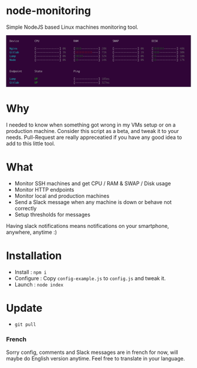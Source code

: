 # node-monitoring
Simple NodeJS based Linux machines monitoring tool.

![Node Monitoring example](example.png?raw=true "Node Monitoring example")


# Why
I needed to know when something got wrong in my VMs setup or on a production machine.
Consider this script as a beta, and tweak it to your needs.
Pull-Request are really appreceatied if you have any good idea to add to this little tool.

# What

- Monitor SSH machines and get CPU / RAM & SWAP / Disk usage
- Monitor HTTP endpoints
- Monitor local and production machines
- Send a Slack message when any machine is down or behave not correctly
- Setup thresholds for messages

Having slack notifications means notifications on your smartphone, anywhere, anytime :)

# Installation

- Install : `npm i`
- Configure : Copy `config-example.js` to `config.js` and tweak it.
- Launch : `node index`

# Update

- `git pull`


### French

Sorry config, comments and Slack messages are in french for now, will maybe do English version anytime.
Feel free to translate in your language.